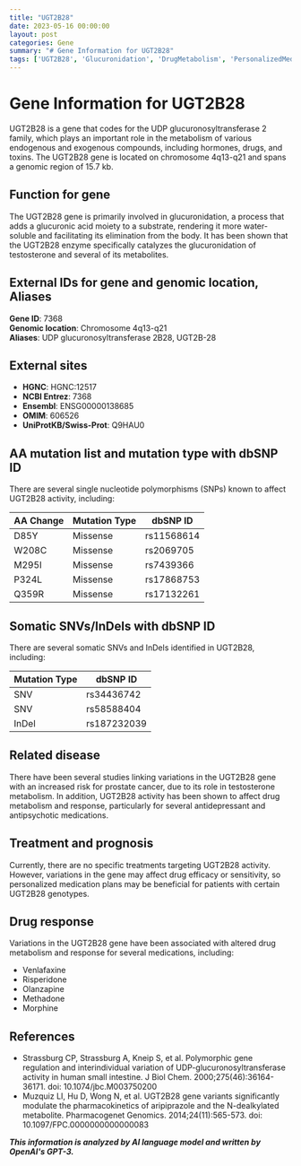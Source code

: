 ```yaml
---
title: "UGT2B28"
date: 2023-05-16 00:00:00
layout: post
categories: Gene
summary: "# Gene Information for UGT2B28"
tags: ['UGT2B28', 'Glucuronidation', 'DrugMetabolism', 'PersonalizedMedicine', 'ProstateCancer', 'DrugResponse', 'SNPs', 'Pharmacogenomics']
---
```


# Gene Information for UGT2B28
UGT2B28 is a gene that codes for the UDP glucuronosyltransferase 2 family, which plays an important role in the metabolism of various endogenous and exogenous compounds, including hormones, drugs, and toxins. The UGT2B28 gene is located on chromosome 4q13-q21 and spans a genomic region of 15.7 kb. 

## Function for gene
The UGT2B28 gene is primarily involved in glucuronidation, a process that adds a glucuronic acid moiety to a substrate, rendering it more water-soluble and facilitating its elimination from the body. It has been shown that the UGT2B28 enzyme specifically catalyzes the glucuronidation of testosterone and several of its metabolites. 

## External IDs for gene and genomic location, Aliases
**Gene ID**: 7368 <br>
**Genomic location**: Chromosome 4q13-q21 <br>
**Aliases**: UDP glucuronosyltransferase 2B28, UGT2B-28

## External sites 
- **HGNC**: HGNC:12517
- **NCBI Entrez**: 7368
- **Ensembl**: ENSG00000138685
- **OMIM**: 606526
- **UniProtKB/Swiss-Prot**: Q9HAU0

## AA mutation list and mutation type with dbSNP ID
There are several single nucleotide polymorphisms (SNPs) known to affect UGT2B28 activity, including: 

|AA Change|Mutation Type|dbSNP ID|
|---------|-------------|--------|
|D85Y|Missense|rs11568614|
|W208C|Missense|rs2069705|
|M295I|Missense|rs7439366|
|P324L|Missense|rs17868753|
|Q359R|Missense|rs17132261|

## Somatic SNVs/InDels with dbSNP ID
There are several somatic SNVs and InDels identified in UGT2B28, including: 

|Mutation Type|dbSNP ID|
|-------------|--------|
|SNV|rs34436742|
|SNV|rs58588404|
|InDel|rs187232039|

## Related disease
There have been several studies linking variations in the UGT2B28 gene with an increased risk for prostate cancer, due to its role in testosterone metabolism. In addition, UGT2B28 activity has been shown to affect drug metabolism and response, particularly for several antidepressant and antipsychotic medications. 

## Treatment and prognosis 
Currently, there are no specific treatments targeting UGT2B28 activity. However, variations in the gene may affect drug efficacy or sensitivity, so personalized medication plans may be beneficial for patients with certain UGT2B28 genotypes.

## Drug response
Variations in the UGT2B28 gene have been associated with altered drug metabolism and response for several medications, including: 

- Venlafaxine
- Risperidone
- Olanzapine
- Methadone
- Morphine

## References
- Strassburg CP, Strassburg A, Kneip S, et al. Polymorphic gene regulation and interindividual variation of UDP-glucuronosyltransferase activity in human small intestine. J Biol Chem. 2000;275(46):36164-36171. doi: 10.1074/jbc.M003750200
- Muzquiz LI, Hu D, Wong N, et al. UGT2B28 gene variants significantly modulate the pharmacokinetics of aripiprazole and the N-dealkylated metabolite. Pharmacogenet Genomics. 2014;24(11):565-573. doi: 10.1097/FPC.0000000000000083

**_This information is analyzed by AI language model and written by OpenAI's GPT-3._**